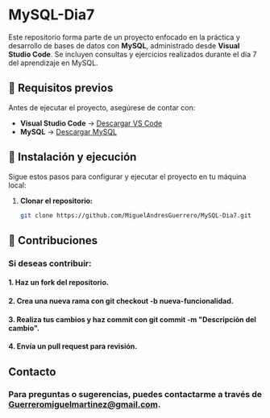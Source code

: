 # MySQL-Dia7  

Este repositorio forma parte de un proyecto enfocado en la práctica y desarrollo de bases de datos con **MySQL**, administrado desde **Visual Studio Code**. Se incluyen consultas y ejercicios realizados durante el día 7 del aprendizaje en MySQL.  

## 🚀 Requisitos previos  

Antes de ejecutar el proyecto, asegúrese de contar con:  

- **Visual Studio Code** → [Descargar VS Code](https://code.visualstudio.com/)  
- **MySQL** → [Descargar MySQL](https://www.mysql.com/downloads/)  

## 👅 Instalación y ejecución  

Sigue estos pasos para configurar y ejecutar el proyecto en tu máquina local:  

1. **Clonar el repositorio:**  
   ```bash
   git clone https://github.com/MiguelAndresGuerrero/MySQL-Dia7.git

   
## 🤝 Contribuciones
### Si deseas contribuir:

#### 1. Haz un fork del repositorio.
#### 2. Crea una nueva rama con git checkout -b nueva-funcionalidad.
#### 3. Realiza tus cambios y haz commit con git commit -m "Descripción del cambio".
#### 4. Envía un pull request para revisión.
   
## Contacto
### Para preguntas o sugerencias, puedes contactarme a través de Guerreromiguelmartinez@gmail.com.
